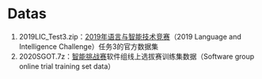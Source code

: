 # Datas
1. 2019LIC_Test3.zip：[2019年语言与智能技术竞赛](http://lic2019.ccf.org.cn/kg)（2019 Language and Intelligence Challenge）任务3的官方数据集
2. 2020SGOT.7z：[智能挑战赛](http://www.weain.mil.cn/cggg/jdgg/1259059348770402306_h5.shtml?v=20200509215523)软件组线上选拔赛训练集数据（Software group online trial training set data）

